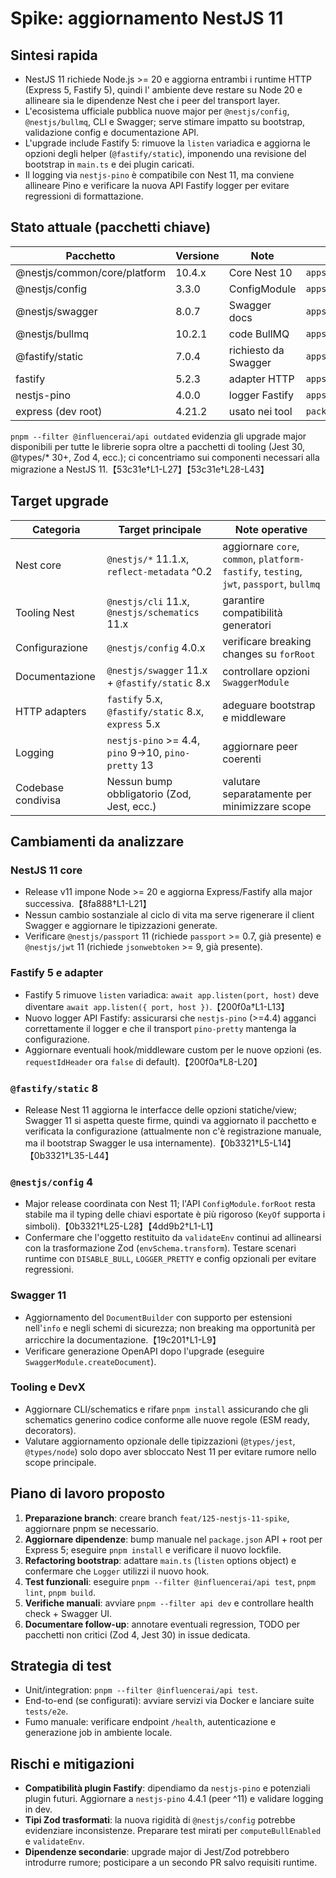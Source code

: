 # Spike: aggiornamento NestJS 11

## Sintesi rapida

- NestJS 11 richiede Node.js >= 20 e aggiorna entrambi i runtime HTTP (Express 5, Fastify 5), quindi l'
  ambiente deve restare su Node 20 e allineare sia le dipendenze Nest che i peer del transport layer.
- L'ecosistema ufficiale pubblica nuove major per `@nestjs/config`, `@nestjs/bullmq`, CLI e Swagger;
  serve stimare impatto su bootstrap, validazione config e documentazione API.
- L'upgrade include Fastify 5: rimuove la `listen` variadica e aggiorna le opzioni degli helper
  (`@fastify/static`), imponendo una revisione del bootstrap in `main.ts` e dei plugin caricati.
- Il logging via `nestjs-pino` è compatibile con Nest 11, ma conviene allineare Pino e verificare la
  nuova API Fastify logger per evitare regressioni di formattazione.

## Stato attuale (pacchetti chiave)

| Pacchetto                    | Versione | Note                 | Fonte                   |
| ---------------------------- | -------- | -------------------- | ----------------------- |
| @nestjs/common/core/platform | 10.4.x   | Core Nest 10         | `apps/api/package.json` |
| @nestjs/config               | 3.3.0    | ConfigModule         | `apps/api/package.json` |
| @nestjs/swagger              | 8.0.7    | Swagger docs         | `apps/api/package.json` |
| @nestjs/bullmq               | 10.2.1   | code BullMQ          | `apps/api/package.json` |
| @fastify/static              | 7.0.4    | richiesto da Swagger | `apps/api/package.json` |
| fastify                      | 5.2.3    | adapter HTTP         | `apps/api/package.json` |
| nestjs-pino                  | 4.0.0    | logger Fastify       | `apps/api/package.json` |
| express (dev root)           | 4.21.2   | usato nei tool       | `package.json`          |

`pnpm --filter @influencerai/api outdated` evidenzia gli upgrade major disponibili per tutte le
librerie sopra oltre a pacchetti di tooling (Jest 30, @types/\* 30+, Zod 4, ecc.); ci concentriamo sui
componenti necessari alla migrazione a NestJS 11.【53c31e†L1-L27】【53c31e†L28-L43】

## Target upgrade

| Categoria          | Target principale                                   | Note operative                                                                          |
| ------------------ | --------------------------------------------------- | --------------------------------------------------------------------------------------- |
| Nest core          | `@nestjs/*` 11.1.x, `reflect-metadata` ^0.2         | aggiornare `core`, `common`, `platform-fastify`, `testing`, `jwt`, `passport`, `bullmq` |
| Tooling Nest       | `@nestjs/cli` 11.x, `@nestjs/schematics` 11.x       | garantire compatibilità generatori                                                      |
| Configurazione     | `@nestjs/config` 4.0.x                              | verificare breaking changes su `forRoot`                                                |
| Documentazione     | `@nestjs/swagger` 11.x + `@fastify/static` 8.x      | controllare opzioni `SwaggerModule`                                                     |
| HTTP adapters      | `fastify` 5.x, `@fastify/static` 8.x, `express` 5.x | adeguare bootstrap e middleware                                                         |
| Logging            | `nestjs-pino` >= 4.4, `pino` 9→10, `pino-pretty` 13 | aggiornare peer coerenti                                                                |
| Codebase condivisa | Nessun bump obbligatorio (Zod, Jest, ecc.)          | valutare separatamente per minimizzare scope                                            |

## Cambiamenti da analizzare

### NestJS 11 core

- Release v11 impone Node >= 20 e aggiorna Express/Fastify alla major successiva.【8fa888†L1-L21】
- Nessun cambio sostanziale al ciclo di vita ma serve rigenerare il client Swagger e aggiornare le
  tipizzazioni generate.
- Verificare `@nestjs/passport` 11 (richiede `passport` >= 0.7, già presente) e `@nestjs/jwt` 11
  (richiede `jsonwebtoken` >= 9, già presente).

### Fastify 5 e adapter

- Fastify 5 rimuove `listen` variadica: `await app.listen(port, host)` deve diventare
  `await app.listen({ port, host })`.【200f0a†L1-L13】
- Nuovo logger API Fastify: assicurarsi che `nestjs-pino` (>=4.4) agganci correttamente il logger e
  che il transport `pino-pretty` mantenga la configurazione.
- Aggiornare eventuali hook/middleware custom per le nuove opzioni (es. `requestIdHeader` ora `false`
  di default).【200f0a†L8-L20】

### `@fastify/static` 8

- Release Nest 11 aggiorna le interfacce delle opzioni statiche/view; Swagger 11 si aspetta queste
  firme, quindi va aggiornato il pacchetto e verificata la configurazione (attualmente non c'è
  registrazione manuale, ma il bootstrap Swagger le usa internamente).【0b3321†L5-L14】【0b3321†L35-L44】

### `@nestjs/config` 4

- Major release coordinata con Nest 11; l'API `ConfigModule.forRoot` resta stabile ma il typing delle
  chiavi esportate è più rigoroso (`KeyOf` supporta i simboli).【0b3321†L25-L28】【4dd9b2†L1-L1】
- Confermare che l'oggetto restituito da `validateEnv` continui ad allinearsi con la trasformazione
  Zod (`envSchema.transform`). Testare scenari runtime con `DISABLE_BULL`, `LOGGER_PRETTY` e config
  opzionali per evitare regressioni.

### Swagger 11

- Aggiornamento del `DocumentBuilder` con supporto per estensioni nell'`info` e negli schemi di
  sicurezza; non breaking ma opportunità per arricchire la documentazione.【19c201†L1-L9】
- Verificare generazione OpenAPI dopo l'upgrade (eseguire `SwaggerModule.createDocument`).

### Tooling e DevX

- Aggiornare CLI/schematics e rifare `pnpm install` assicurando che gli schematics generino codice
  conforme alle nuove regole (ESM ready, decorators).
- Valutare aggiornamento opzionale delle tipizzazioni (`@types/jest`, `@types/node`) solo dopo aver
  sbloccato Nest 11 per evitare rumore nello scope principale.

## Piano di lavoro proposto

1. **Preparazione branch**: creare branch `feat/125-nestjs-11-spike`, aggiornare pnpm se necessario.
2. **Aggiornare dipendenze**: bump manuale nel `package.json` API + root per Express 5; eseguire
   `pnpm install` e verificare il nuovo lockfile.
3. **Refactoring bootstrap**: adattare `main.ts` (`listen` options object) e confermare che `Logger`
   utilizzi il nuovo hook.
4. **Test funzionali**: eseguire `pnpm --filter @influencerai/api test`, `pnpm lint`, `pnpm build`.
5. **Verifiche manuali**: avviare `pnpm --filter api dev` e controllare health check + Swagger UI.
6. **Documentare follow-up**: annotare eventuali regression, TODO per pacchetti non critici (Zod 4,
   Jest 30) in issue dedicata.

## Strategia di test

- Unit/integration: `pnpm --filter @influencerai/api test`.
- End-to-end (se configurati): avviare servizi via Docker e lanciare suite `tests/e2e`.
- Fumo manuale: verificare endpoint `/health`, autenticazione e generazione job in ambiente locale.

## Rischi e mitigazioni

- **Compatibilità plugin Fastify**: dipendiamo da `nestjs-pino` e potenziali plugin futuri. Aggiornare
  a `nestjs-pino` 4.4.1 (peer ^11) e validare logging in dev.
- **Tipi Zod trasformati**: la nuova rigidità di `@nestjs/config` potrebbe evidenziare inconsistenze.
  Preparare test mirati per `computeBullEnabled` e `validateEnv`.
- **Dipendenze secondarie**: upgrade major di Jest/Zod potrebbero introdurre rumore; posticipare a un
  secondo PR salvo requisiti runtime.

